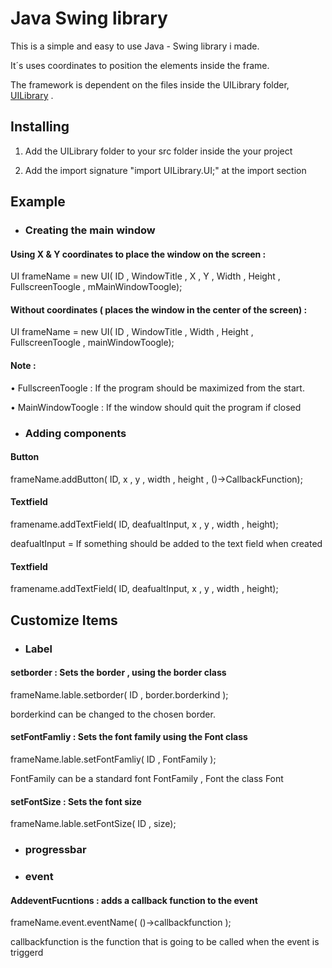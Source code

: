# Java Swing library

This is a simple and easy to use Java - Swing library i made.

It´s uses coordinates to position the elements inside the frame.


The framework is dependent on the files inside the UILibrary folder,
[UILibrary](https://github.com/Lakerolmaker/Java-Swing-library/tree/master/UILibrary)
.



## Installing

1. Add the UILibrary folder to your src folder inside the your project

2. Add the import signature "import UILibrary.UI;" at the import section


## Example

* ### Creating the main window

#### Using X & Y coordinates to place the window on the screen :

UI frameName = new UI( ID , WindowTitle , X , Y , Width , Height , FullscreenToogle , mMainWindowToogle);


#### Without coordinates ( places the window in the center of the screen) :

UI frameName = new UI( ID , WindowTitle , Width , Height , FullscreenToogle , mainWindowToogle);


#### Note :
• FullscreenToogle : If the program should be maximized from the start.

• MainWindowToogle : If the window should quit the program if closed



* ### Adding components

#### Button

frameName.addButton( ID,  x ,  y , width , height , ()->CallbackFunction);

#### Textfield

framename.addTextField( ID,  deafualtInput,  x , y , width , height);

deafualtInput = If something should be added to the text field when created

#### Textfield

framename.addTextField( ID,  deafualtInput,  x , y , width , height);


## Customize Items


* ### Label

#### setborder : Sets the border , using the border class

frameName.lable.setborder( ID ,  border.borderkind );

borderkind can be changed to the chosen border.


#### setFontFamliy : Sets the font family using the Font class

frameName.lable.setFontFamliy( ID ,  FontFamily );

FontFamily can be a standard font FontFamily , Font the class Font


#### setFontSize : Sets the font size

frameName.lable.setFontSize( ID , size);


* ### progressbar

* ### event

#### AddeventFucntions : adds a callback function to the event

frameName.event.eventName( ()->callbackfunction  );

callbackfunction is the function that is going to be called when the event is triggerd
